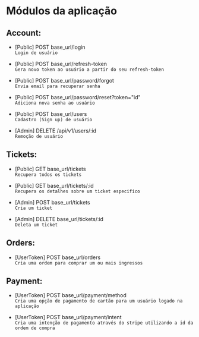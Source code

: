 # Módulos da aplicação

## Account:

- [Public] POST base_url/login \
  `Login de usuário`
  >
- [Public] POST base_url/refresh-token \
  `Gera novo token ao usuário a partir do seu refresh-token`
  >
- [Public] POST base_url/password/forgot \
  `Envia email para recuperar senha`
  >
- [Public] POST base_url/password/reset?token="id" \
  `Adiciona nova senha ao usuário`
  >
- [Public] POST base_url/users \
   `Cadastro (Sign up) de usuário`
  >
- [Admin] DELETE /api/v1/users/:id \
  `Remoção de usuário`
  >

## Tickets:

- [Public] GET base_url/tickets \
   `Recupera todos os tickets`
  >
- [Public] GET base_url/tickets/:id \
  `Recupera os detalhes sobre um ticket especifico`
  >
- [Admin] POST base_url/tickets \
  `Cria um ticket`
  >
- [Admin] DELETE base_url/tickets/:id \
  `Deleta um ticket`
  >

## Orders:

- [UserToken] POST base_url/orders \
  `Cria uma ordem para comprar um ou mais ingressos`
  >

## Payment:

- [UserToken] POST base_url/payment/method \
  `Cria uma opção de pagamento de cartão para um usuário logado na aplicação`
  >
- [UserToken] POST base_url/payment/intent \
  `Cria uma intenção de pagamento através do stripe utilizando a id da ordem de compra`
  >

